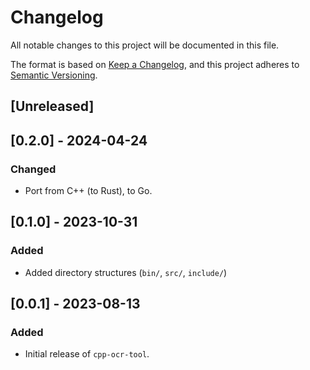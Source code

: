 # Changelog

All notable changes to this project will be documented in this file.

The format is based on [Keep a Changelog](https://keepachangelog.com/),
and this project adheres to [Semantic Versioning](https://semver.org/).

## \[Unreleased\]

## \[0.2.0\] - 2024-04-24

### Changed

  - Port from C++ (to Rust), to Go.

## \[0.1.0\] - 2023-10-31

### Added

  - Added directory structures (`bin/`, `src/`, `include/`)

## \[0.0.1\] - 2023-08-13

### Added

  - Initial release of `cpp-ocr-tool`.
